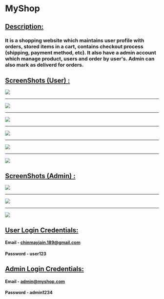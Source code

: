 # MyShop

## <ins>Description:</ins>
### It is a shopping website which maintains user profile with orders, stored items in a cart, contains checkout process (shipping, payment method, etc). It also have a admin account which manage product, users and order by user's. Admin can also mark as deliverd for orders.

## <ins>ScreenShots (User) :</ins>
<img src="https://user-images.githubusercontent.com/66813313/205497021-13b35997-392c-4c8b-8899-282358b4040d.png"> 
<hr>
<img src="https://user-images.githubusercontent.com/66813313/205497028-8f682bec-4972-44a3-9c62-2ec01a6508af.png">
<hr>
<img src="https://user-images.githubusercontent.com/66813313/205497031-faa156d7-d4c5-48de-a7ae-c7bb257e2828.png">
<hr>
<img src="https://user-images.githubusercontent.com/66813313/205497033-f5199cbc-be59-4114-a2fe-f028c0e81d72.png">
<hr>
<img src="https://user-images.githubusercontent.com/66813313/205497038-606d6ebb-5457-4bb1-9252-a7b299027c32.png">
<hr>
<img src="https://user-images.githubusercontent.com/66813313/205497050-7badadc6-b157-4d87-847b-fc68904a9e63.png">

## <ins>ScreenShots (Admin) :</ins>
<img src="https://user-images.githubusercontent.com/66813313/205497229-7e67765f-40c8-4378-bfc1-4b789c0362b8.png">
<hr>
<img src="https://user-images.githubusercontent.com/66813313/205497250-3b041b1b-b423-4081-bc3f-c7a5b95cafd6.png">
<hr>
<img src="https://user-images.githubusercontent.com/66813313/205497254-3eebe955-0ec8-4882-9e09-ff3066cd2e76.png">

## <ins>User Login Credentials:</ins>     
#### Email - chinmayjain.189@gmail.com
#### Password - user123


## <ins>Admin Login Credentials:</ins>
#### Email - admin@myshop.com
#### Password - admin1234
